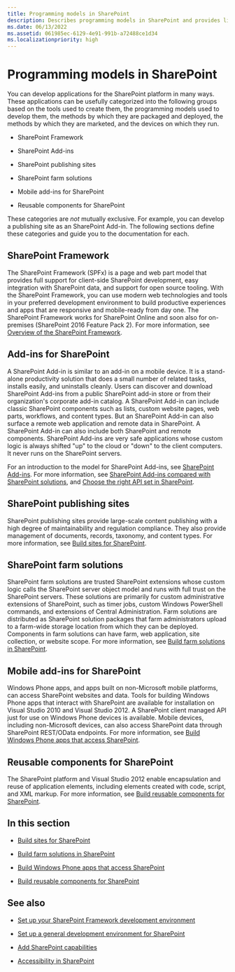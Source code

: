 ```yaml
---
title: Programming models in SharePoint
description: Describes programming models in SharePoint and provides links to related articles about SharePoint development.
ms.date: 06/13/2022
ms.assetid: 061985ec-6129-4e91-991b-a72488ce1d34
ms.localizationpriority: high
---
```




# Programming models in SharePoint

You can develop applications for the SharePoint platform in many ways. These applications can be usefully categorized into the following groups based on the tools used to create them, the programming models used to develop them, the methods by which they are packaged and deployed, the methods by which they are marketed, and the devices on which they run.
  

- SharePoint Framework

- SharePoint Add-ins
    
- SharePoint publishing sites
    
- SharePoint farm solutions
    
- Mobile add-ins for SharePoint
    
- Reusable components for SharePoint
    
  
These categories are  *not*  mutually exclusive. For example, you can develop a publishing site as an SharePoint Add-in. The following sections define these categories and guide you to the documentation for each.

## SharePoint Framework
<a name="SPFx"> </a>

The SharePoint Framework (SPFx) is a page and web part model that provides full support for client-side SharePoint development, easy integration with SharePoint data, and support for open source tooling. With the SharePoint Framework, you can use modern web technologies and tools in your preferred development environment to build productive experiences and apps that are responsive and mobile-ready from day one. The SharePoint Framework works for SharePoint Online and soon also for on-premises (SharePoint 2016 Feature Pack 2). For more information, see  [Overview of the SharePoint Framework](../spfx/sharepoint-framework-overview.md).
  

## Add-ins for SharePoint
<a name="Apps"> </a>

A SharePoint Add-in is similar to an add-in on a mobile device. It is a stand-alone productivity solution that does a small number of related tasks, installs easily, and uninstalls cleanly. Users can discover and download SharePoint Add-ins from a public SharePoint add-in store or from their organization's corporate add-in catalog. A SharePoint Add-in can include classic SharePoint components such as lists, custom website pages, web parts, workflows, and content types. But an SharePoint Add-in can also surface a remote web application and remote data in SharePoint. A SharePoint Add-in can also include both SharePoint and remote components. SharePoint Add-ins are very safe applications whose custom logic is always shifted "up" to the cloud or "down" to the client computers. It never runs on the SharePoint servers.
  
    
    
For an introduction to the model for SharePoint Add-ins, see  [SharePoint Add-ins](https://msdn.microsoft.com/library/cd1eda9e-8e54-4223-93a9-a6ea0d18df70%28Office.15%29.aspx). For more information, see  [SharePoint Add-ins compared with SharePoint solutions](sharepoint-add-ins-compared-with-sharepoint-solutions.md), and  [Choose the right API set in SharePoint](choose-the-right-api-set-in-sharepoint.md).
  
    
    

## SharePoint publishing sites
<a name="ECM"> </a>

SharePoint publishing sites provide large-scale content publishing with a high degree of maintainability and regulation compliance. They also provide management of documents, records, taxonomy, and content types. For more information, see  [Build sites for SharePoint](build-sites-for-sharepoint.md).
  
    
    

## SharePoint farm solutions
<a name="Solutions"> </a>

SharePoint farm solutions are trusted SharePoint extensions whose custom logic calls the SharePoint server object model and runs with full trust on the SharePoint servers. These solutions are primarily for custom administrative extensions of SharePoint, such as timer jobs, custom Windows PowerShell commands, and extensions of Central Administration. Farm solutions are distributed as SharePoint solution packages that farm administrators upload to a farm-wide storage location from which they can be deployed. Components in farm solutions can have farm, web application, site collection, or website scope. For more information, see  [Build farm solutions in SharePoint](build-farm-solutions-in-sharepoint.md).
  
    
    

## Mobile add-ins for SharePoint
<a name="Mobile"> </a>

Windows Phone apps, and apps built on non-Microsoft mobile platforms, can access SharePoint websites and data. Tools for building Windows Phone apps that interact with SharePoint are available for installation on Visual Studio 2010 and Visual Studio 2012. A SharePoint client managed API just for use on Windows Phone devices is available. Mobile devices, including non-Microsoft devices, can also access SharePoint data through SharePoint REST/OData endpoints. For more information, see  [Build Windows Phone apps that access SharePoint](build-windows-phone-apps-that-access-sharepoint.md).
  
    
    

## Reusable components for SharePoint
<a name="Reuse"> </a>

The SharePoint platform and Visual Studio 2012 enable encapsulation and reuse of application elements, including elements created with code, script, and XML markup. For more information, see  [Build reusable components for SharePoint](build-reusable-components-for-sharepoint.md).
  
    
    

## In this section
<a name="Reuse"> </a>


-  [Build sites for SharePoint](build-sites-for-sharepoint.md)
    
  
-  [Build farm solutions in SharePoint](build-farm-solutions-in-sharepoint.md)
    
  
-  [Build Windows Phone apps that access SharePoint](build-windows-phone-apps-that-access-sharepoint.md)
    
  
-  [Build reusable components for SharePoint](build-reusable-components-for-sharepoint.md)
    
  

## See also
<a name="SP15devinSP_addlresources"> </a>

-  [Set up your SharePoint Framework development environment](../spfx/set-up-your-development-environment.md)

-  [Set up a general development environment for SharePoint](set-up-a-general-development-environment-for-sharepoint.md)
    
  
-  [Add SharePoint capabilities](add-sharepoint-capabilities.md)
    
  
-  [Accessibility in SharePoint](accessibility-in-sharepoint.md)
    
  
